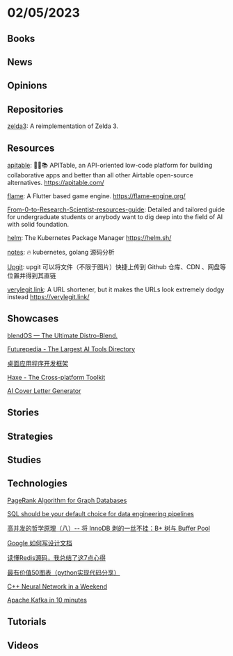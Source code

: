 # 02/05/2023

## Books

## News

## Opinions

## Repositories
[zelda3](https://github.com/snesrev/zelda3): A reimplementation of Zelda 3.

## Resources
[apitable](https://github.com/apitable/apitable): 🚀🎉📚 APITable, an API-oriented low-code platform for building collaborative apps and better than all other Airtable open-source alternatives. https://apitable.com/

[flame](https://github.com/flame-engine/flame): A Flutter based game engine. https://flame-engine.org/

[From-0-to-Research-Scientist-resources-guide](https://github.com/ahmedbahaaeldin/From-0-to-Research-Scientist-resources-guide): Detailed and tailored guide for undergraduate students or anybody want to dig deep into the field of AI with solid foundation.

[helm](https://github.com/helm/helm): The Kubernetes Package Manager https://helm.sh/

[notes](https://github.com/rfyiamcool/notes): 🔥 kubernetes, golang 源码分析

[Upgit](https://gitee.com/mirrors/Upgit): upgit 可以将文件（不限于图片）快捷上传到 Github 仓库、CDN 、网盘等位置并得到其直链

[verylegit.link](https://github.com/defaultnamehere/verylegit.link): A URL shortener, but it makes the URLs look extremely dodgy instead https://verylegit.link/

## Showcases
[blendOS — The Ultimate Distro-Blend.](https://blendos.co/)

[Futurepedia - The Largest AI Tools Directory](https://www.futurepedia.io/)

[桌面应用程序开发框架](https://www.oschina.net/project/awesome?columnId=43)

[Haxe - The Cross-platform Toolkit](https://haxe.org/)

[AI Cover Letter Generator](https://tally.work/)

## Stories

## Strategies

## Studies

## Technologies
[PageRank Algorithm for Graph Databases](https://memgraph.com/blog/pagerank-algorithm-for-graph-databases)

[SQL should be your default choice for data engineering pipelines](https://www.robinlinacre.com/recommend_sql/)

[高并发的哲学原理（八）-- 将 InnoDB 剥的一丝不挂：B+ 树与 Buffer Pool](https://mp.weixin.qq.com/s?__biz=MzkxOTQzNjYzNg==&mid=2247483752&idx=1&sn=a211b45bef2685455b63fe05aceea94b)

[Google 如何写设计文档](https://mp.weixin.qq.com/s?__biz=MzIxMzEzMjM5NQ==&mid=2651072412&idx=1&sn=f58b99b8358e510f20074c5340a200a8&scene=58&subscene=0)

[读懂Redis源码，我总结了这7点心得](https://zhuanlan.zhihu.com/p/427346783)

[最有价值50图表（python实现代码分享）](https://mp.weixin.qq.com/s/DY_K1CisYElFL7Tt0Si6hw)

[C++ Neural Network in a Weekend](https://www.jeremyong.com/cpp/machine-learning/2020/10/23/cpp-neural-network-in-a-weekend/)

[Apache Kafka in 10 minutes](https://exorust.github.io/tech/Kafka)

## Tutorials

## Videos
